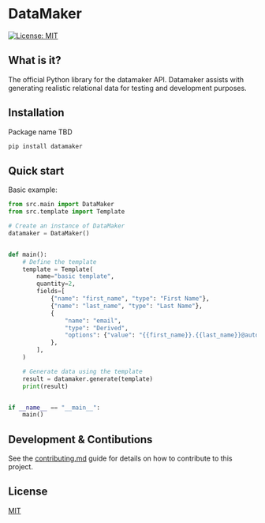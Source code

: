 # DataMaker

[![License: MIT](https://img.shields.io/badge/License-MIT-green.svg)](https://opensource.org/licenses/MIT)

## What is it?

The official Python library for the datamaker API. Datamaker assists with generating realistic relational data for testing and development purposes.

## Installation

Package name TBD

```sh
pip install datamaker
```

## Quick start

Basic example:

```python
from src.main import DataMaker
from src.template import Template

# Create an instance of DataMaker
datamaker = DataMaker()


def main():
    # Define the template
    template = Template(
        name="basic template",
        quantity=2,
        fields=[
            {"name": "first_name", "type": "First Name"},
            {"name": "last_name", "type": "Last Name"},
            {
                "name": "email",
                "type": "Derived",
                "options": {"value": "{{first_name}}.{{last_name}}@automators.com"},
            },
        ],
    )

    # Generate data using the template
    result = datamaker.generate(template)
    print(result)


if __name__ == "__main__":
    main()

```

## Development & Contibutions

See the [contributing.md](/CONTRIBUTING.md) guide for details on how to contribute to this project.

## License

[MIT](https://github.com/automators-com/datamaker-py/blob/main/LICENSE)
